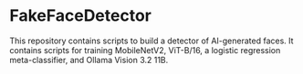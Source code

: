 # FakeFaceDetector
This repository contains scripts to build a detector of AI-generated faces. It contains scripts for training MobileNetV2, ViT-B/16, a logistic regression meta-classifier, and Ollama Vision 3.2 11B.
